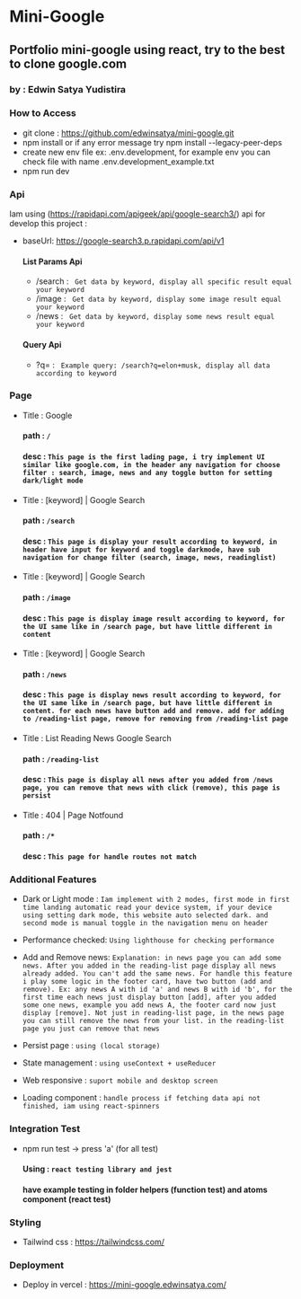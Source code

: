 # Mini-Google

## Portfolio mini-google using react, try to the best to clone google.com

### by : Edwin Satya Yudistira

### How to Access

- git clone : https://github.com/edwinsatya/mini-google.git
- npm install or if any error message try npm install --legacy-peer-deps
- create new env file ex: .env.development, for example env you can check file with name .env.development_example.txt
- npm run dev

### Api

Iam using (https://rapidapi.com/apigeek/api/google-search3/) api for develop this project :

- baseUrl: https://google-search3.p.rapidapi.com/api/v1

  #### List Params Api

  - /search :
    ` Get data by keyword, display all specific result equal your keyword`
  - /image :
    ` Get data by keyword, display some image result equal your keyword`
  - /news :
    ` Get data by keyword, display some news result equal your keyword`

  #### Query Api

  - ?q= :
    ` Example query: /search?q=elon+musk, display all data according to keyword`

### Page

- Title : Google

  #### path : `/`

  #### desc : `This page is the first lading page, i try implement UI similar like google.com, in the header any navigation for choose filter : search, image, news and any toggle button for setting dark/light mode`

- Title : [keyword] | Google Search

  #### path : `/search`

  #### desc : `This page is display your result according to keyword, in header have input for keyword and toggle darkmode, have sub navigation for change filter (search, image, news, readinglist) `

- Title : [keyword] | Google Search

  #### path : `/image`

  #### desc : `This page is display image result according to keyword, for the UI same like in /search page, but have little different in content`

- Title : [keyword] | Google Search

  #### path : `/news`

  #### desc : `This page is display news result according to keyword, for the UI same like in /search page, but have little different in content. for each news have button add and remove. add for adding to /reading-list page, remove for removing from /reading-list page`

- Title : List Reading News Google Search

  #### path : `/reading-list`

  #### desc : `This page is display all news after you added from /news page, you can remove that news with click (remove), this page is persist`

- Title : 404 | Page Notfound
  #### path : `/*`
  #### desc : `This page for handle routes not match`

### Additional Features

- Dark or Light mode : `Iam implement with 2 modes, first mode in first time landing automatic read your device system, if your device using setting dark mode, this website auto selected dark. and second mode is manual toggle in the navigation menu on header`

- Performance checked: `Using lighthouse for checking performance`

- Add and Remove news: `Explanation: in news page you can add some news. After you added in the reading-list page display all news already added. You can't add the same news. For handle this feature i play some logic in the footer card, have two button (add and remove). Ex: any news A with id 'a' and news B with id 'b', for the first time each news just display button [add], after you added some one news, example you add news A, the footer card now just display [remove]. Not just in reading-list page, in the news page you can still remove the news from your list. in the reading-list page you just can remove that news`

- Persist page : `using (local storage)`

- State management : `using useContext + useReducer`

- Web responsive : `suport mobile and desktop screen`

- Loading component : `handle process if fetching data api not finished, iam using react-spinners`

### Integration Test

- npm run test -> press 'a' (for all test)

  #### Using : `react testing library and jest`

  #### have example testing in folder helpers (function test) and atoms component (react test)

### Styling

- Tailwind css : https://tailwindcss.com/

### Deployment

- Deploy in vercel : https://mini-google.edwinsatya.com/
